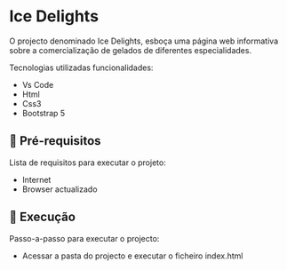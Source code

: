 # Ice Delights


O projecto denominado Ice Delights, esboça uma página web informativa sobre a comercialização de gelados de diferentes especialidades.

Tecnologias utilizadas funcionalidades:
- Vs Code
- Html
- Css3
- Bootstrap 5

## 🔧 Pré-requisitos

Lista de requisitos para executar o projeto:
- Internet
- Browser actualizado

## 🚀 Execução 

Passo-a-passo para executar o projecto:

- Acessar a pasta do projecto e executar o ficheiro index.html
